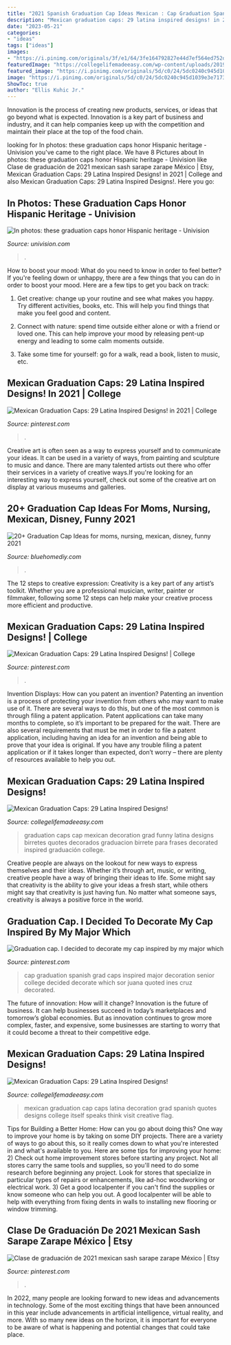 ```yaml
---
title: "2021 Spanish Graduation Cap Ideas Mexican : Cap Graduation Spanish Grad Caps Inspired Major Decoration Senior College Decided Decorate Which Sor Juana Quoted Ines Cruz Decorated"
description: "Mexican graduation caps: 29 latina inspired designs! in 2021"
date: "2023-05-21"
categories:
- "ideas"
tags: ["ideas"]
images:
- "https://i.pinimg.com/originals/3f/e1/64/3fe164792827e44d7ef564ed752dd0b1.png"
featuredImage: "https://collegelifemadeeasy.com/wp-content/uploads/2019/04/mexican-grad-cap-1.png"
featured_image: "https://i.pinimg.com/originals/5d/c0/24/5dc0240c945d1039e3e7173928679b87.png"
image: "https://i.pinimg.com/originals/5d/c0/24/5dc0240c945d1039e3e7173928679b87.png"
ShowToc: true
author: "Ellis Kuhic Jr."
---
```



Innovation is the process of creating new products, services, or ideas that go beyond what is expected. Innovation is a key part of business and industry, and it can help companies keep up with the competition and maintain their place at the top of the food chain.

	

		
looking for In photos: these graduation caps honor Hispanic heritage - Univision you've came to the right place. We have 8 Pictures about In photos: these graduation caps honor Hispanic heritage - Univision like Clase de graduación de 2021 mexican sash sarape zarape México | Etsy, Mexican Graduation Caps: 29 Latina Inspired Designs! in 2021 | College and also Mexican Graduation Caps: 29 Latina Inspired Designs!. Here you go:
		
    
## In Photos: These Graduation Caps Honor Hispanic Heritage - Univision

<img loading=lazy src="https://cdn3.uvnimg.com/d1/ff/6c77c65047eda2a98932a98c4f12/8.jpg" onerror="this.onerror=null;this.src='https://tse3.mm.bing.net/th?id=OIP.xA7mpkiHpOUNT6VxYNHdyAHaHW&amp;pid=15.1';" alt="In photos: these graduation caps honor Hispanic heritage - Univision">

_Source: univision.com_

>. 

	

How to boost your mood: What do you need to know in order to feel better?
If you're feeling down or unhappy, there are a few things that you can do in order to boost your mood. Here are a few tips to get you back on track: 
1. Get creative: change up your routine and see what makes you happy. Try different activities, books, etc. This will help you find things that make you feel good and content. 

2. Connect with nature: spend time outside either alone or with a friend or loved one. This can help improve your mood by releasing pent-up energy and leading to some calm moments outside. 

3. Take some time for yourself: go for a walk, read a book, listen to music, etc.

    
## Mexican Graduation Caps: 29 Latina Inspired Designs! In 2021 | College

<img loading=lazy src="https://i.pinimg.com/originals/5d/c0/24/5dc0240c945d1039e3e7173928679b87.png" onerror="this.onerror=null;this.src='https://tse2.mm.bing.net/th?id=OIP.HylQQQpxPsYPaAgcwBNyIQHaHa&amp;pid=15.1';" alt="Mexican Graduation Caps: 29 Latina Inspired Designs! in 2021 | College">

_Source: pinterest.com_

>. 

	

Creative art is often seen as a way to express yourself and to communicate your ideas. It can be used in a variety of ways, from painting and sculpture to music and dance. There are many talented artists out there who offer their services in a variety of creative ways.If you're looking for an interesting way to express yourself, check out some of the creative art on display at various museums and galleries.

    
## 20+ Graduation Cap Ideas For Moms, Nursing, Mexican, Disney, Funny 2021

<img loading=lazy src="https://bluehomediy.com/wp-content/uploads/2019/02/Graduation-cap.jpg" onerror="this.onerror=null;this.src='https://tse3.mm.bing.net/th?id=OIP.JQLWJsa8YaO-WMfTrlFOWAHaLH&amp;pid=15.1';" alt="20+ Graduation Cap Ideas for moms, nursing, mexican, disney, funny 2021">

_Source: bluehomediy.com_

>. 

	

The 12 steps to creative expression:
Creativity is a key part of any artist’s toolkit. Whether you are a professional musician, writer, painter or filmmaker, following some 12 steps can help make your creative process more efficient and productive.

    
## Mexican Graduation Caps: 29 Latina Inspired Designs! | College

<img loading=lazy src="https://i.pinimg.com/originals/3f/e1/64/3fe164792827e44d7ef564ed752dd0b1.png" onerror="this.onerror=null;this.src='https://tse4.mm.bing.net/th?id=OIP.e2nTLLXze4juThVN1o_ovAHaD5&amp;pid=15.1';" alt="Mexican Graduation Caps: 29 Latina Inspired Designs! | College">

_Source: pinterest.com_

>. 

	

Invention Displays: How can you patent an invention?
Patenting an invention is a process of protecting your invention from others who may want to make use of it. There are several ways to do this, but one of the most common is through filing a patent application. Patent applications can take many months to complete, so it’s important to be prepared for the wait. There are also several requirements that must be met in order to file a patent application, including having an idea for an invention and being able to prove that your idea is original. If you have any trouble filing a patent application or if it takes longer than expected, don’t worry – there are plenty of resources available to help you out.

    
## Mexican Graduation Caps: 29 Latina Inspired Designs!

<img loading=lazy src="https://collegelifemadeeasy.com/wp-content/uploads/2019/04/mexican-grad-cap-1.png" onerror="this.onerror=null;this.src='https://tse3.mm.bing.net/th?id=OIP.HYatRzpz1s8ddG5y6DjYGAHaHa&amp;pid=15.1';" alt="Mexican Graduation Caps: 29 Latina Inspired Designs!">

_Source: collegelifemadeeasy.com_

>graduation caps cap mexican decoration grad funny latina designs birretes quotes decorados graduacion birrete para frases decorated inspired graduación college. 

	

Creative people are always on the lookout for new ways to express themselves and their ideas. Whether it’s through art, music, or writing, creative people have a way of bringing their ideas to life. Some might say that creativity is the ability to give your ideas a fresh start, while others might say that creativity is just having fun. No matter what someone says, creativity is always a positive force in the world.

    
## Graduation Cap. I Decided To Decorate My Cap Inspired By My Major Which

<img loading=lazy src="https://i.pinimg.com/originals/90/a7/c4/90a7c4ee9f814a9f0d089c1e07a99b70.jpg" onerror="this.onerror=null;this.src='https://tse4.mm.bing.net/th?id=OIP.3rFke5shRG77lqxfrkqE3wD6D6&amp;pid=15.1';" alt="Graduation cap. I decided to decorate my cap inspired by my major which">

_Source: pinterest.com_

>cap graduation spanish grad caps inspired major decoration senior college decided decorate which sor juana quoted ines cruz decorated. 

	

The future of innovation: How will it change?
Innovation is the future of business. It can help businesses succeed in today’s marketplaces and tomorrow’s global economies. But as innovation continues to grow more complex, faster, and expensive, some businesses are starting to worry that it could become a threat to their competitive edge.

    
## Mexican Graduation Caps: 29 Latina Inspired Designs!

<img loading=lazy src="https://collegelifemadeeasy.com/wp-content/uploads/2019/04/mexican-grad-cap-19.png" onerror="this.onerror=null;this.src='https://tse3.mm.bing.net/th?id=OIP.qhSC86EV4c9lm0iQssmKewHaHa&amp;pid=15.1';" alt="Mexican Graduation Caps: 29 Latina Inspired Designs!">

_Source: collegelifemadeeasy.com_

>mexican graduation cap caps latina decoration grad spanish quotes designs college itself speaks think visit creative flag. 

	

Tips for Building a Better Home: How can you go about doing this?
One way to improve your home is by taking on some DIY projects. There are a variety of ways to go about this, so it really comes down to what you're interested in and what's available to you. Here are some tips for improving your home: 
2) Check out home improvement stores before starting any project. Not all stores carry the same tools and supplies, so you'll need to do some research before beginning any project. Look for stores that specialize in particular types of repairs or enhancements, like ad-hoc woodworking or electrical work. 
3) Get a good localpenter if you can't find the supplies or know someone who can help you out. A good localpenter will be able to help with everything from fixing dents in walls to installing new flooring or window trimming.

    
## Clase De Graduación De 2021 Mexican Sash Sarape Zarape México | Etsy

<img loading=lazy src="https://i.pinimg.com/originals/98/fa/97/98fa975ae6ea0f443f4e5e620eb715e2.jpg" onerror="this.onerror=null;this.src='https://tse1.mm.bing.net/th?id=OIP.GpLO_PAUZllfZyXuvtzxfwHaJ4&amp;pid=15.1';" alt="Clase de graduación de 2021 mexican sash sarape zarape México | Etsy">

_Source: pinterest.com_

>. 

	

In 2022, many people are looking forward to new ideas and advancements in technology. Some of the most exciting things that have been announced in this year include advancements in artificial intelligence, virtual reality, and more. With so many new ideas on the horizon, it is important for everyone to be aware of what is happening and potential changes that could take place.

